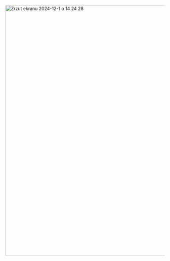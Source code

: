 <img width="792" alt="Zrzut ekranu 2024-12-1 o 14 24 28" src="https://github.com/user-attachments/assets/ebbc4f9e-6ee4-4f50-ad51-bb2f11de9b30">
